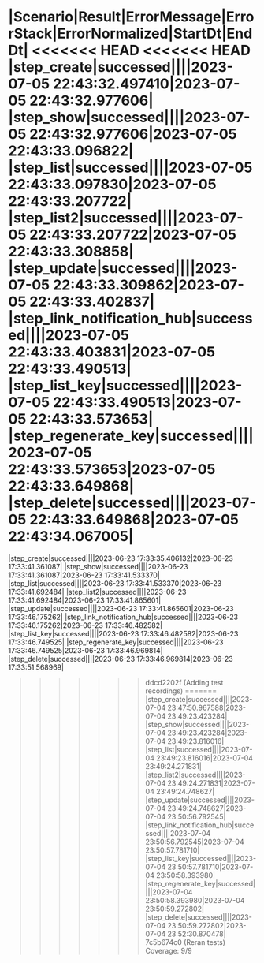 |Scenario|Result|ErrorMessage|ErrorStack|ErrorNormalized|StartDt|EndDt|
<<<<<<< HEAD
<<<<<<< HEAD
|step_create|successed||||2023-07-05 22:43:32.497410|2023-07-05 22:43:32.977606|
|step_show|successed||||2023-07-05 22:43:32.977606|2023-07-05 22:43:33.096822|
|step_list|successed||||2023-07-05 22:43:33.097830|2023-07-05 22:43:33.207722|
|step_list2|successed||||2023-07-05 22:43:33.207722|2023-07-05 22:43:33.308858|
|step_update|successed||||2023-07-05 22:43:33.309862|2023-07-05 22:43:33.402837|
|step_link_notification_hub|successed||||2023-07-05 22:43:33.403831|2023-07-05 22:43:33.490513|
|step_list_key|successed||||2023-07-05 22:43:33.490513|2023-07-05 22:43:33.573653|
|step_regenerate_key|successed||||2023-07-05 22:43:33.573653|2023-07-05 22:43:33.649868|
|step_delete|successed||||2023-07-05 22:43:33.649868|2023-07-05 22:43:34.067005|
=======
|step_create|successed||||2023-06-23 17:33:35.406132|2023-06-23 17:33:41.361087|
|step_show|successed||||2023-06-23 17:33:41.361087|2023-06-23 17:33:41.533370|
|step_list|successed||||2023-06-23 17:33:41.533370|2023-06-23 17:33:41.692484|
|step_list2|successed||||2023-06-23 17:33:41.692484|2023-06-23 17:33:41.865601|
|step_update|successed||||2023-06-23 17:33:41.865601|2023-06-23 17:33:46.175262|
|step_link_notification_hub|successed||||2023-06-23 17:33:46.175262|2023-06-23 17:33:46.482582|
|step_list_key|successed||||2023-06-23 17:33:46.482582|2023-06-23 17:33:46.749525|
|step_regenerate_key|successed||||2023-06-23 17:33:46.749525|2023-06-23 17:33:46.969814|
|step_delete|successed||||2023-06-23 17:33:46.969814|2023-06-23 17:33:51.568969|
>>>>>>> ddcd2202f (Adding test recordings)
=======
|step_create|successed||||2023-07-04 23:47:50.967588|2023-07-04 23:49:23.423284|
|step_show|successed||||2023-07-04 23:49:23.423284|2023-07-04 23:49:23.816016|
|step_list|successed||||2023-07-04 23:49:23.816016|2023-07-04 23:49:24.271831|
|step_list2|successed||||2023-07-04 23:49:24.271831|2023-07-04 23:49:24.748627|
|step_update|successed||||2023-07-04 23:49:24.748627|2023-07-04 23:50:56.792545|
|step_link_notification_hub|successed||||2023-07-04 23:50:56.792545|2023-07-04 23:50:57.781710|
|step_list_key|successed||||2023-07-04 23:50:57.781710|2023-07-04 23:50:58.393980|
|step_regenerate_key|successed||||2023-07-04 23:50:58.393980|2023-07-04 23:50:59.272802|
|step_delete|successed||||2023-07-04 23:50:59.272802|2023-07-04 23:52:30.870478|
>>>>>>> 7c5b674c0 (Reran tests)
Coverage: 9/9
